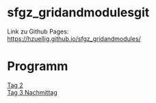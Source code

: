 # sfgz_gridandmodulesgit 

Link zu Github Pages: <br/>
https://hzuellig.github.io/sfgz_gridandmodules/

<h1>Programm</h1>
<a href="https://hzuellig.github.io/sfgz_gridandmodules/00_exercise-files/tag-2/">Tag 2 </a><br/>
<a href="https://hzuellig.github.io/sfgz_gridandmodules/00_exercise-files/tag-3/">Tag 3 Nachmittag </a>